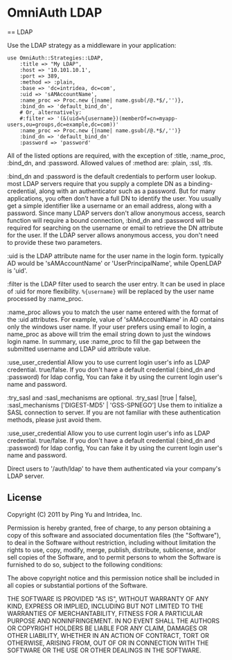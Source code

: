 # OmniAuth LDAP

== LDAP

Use the LDAP strategy as a middleware in your application:

    use OmniAuth::Strategies::LDAP,
        :title => "My LDAP",
        :host => '10.101.10.1',
        :port => 389,
        :method => :plain,
        :base => 'dc=intridea, dc=com',
        :uid => 'sAMAccountName',
        :name_proc => Proc.new {|name| name.gsub(/@.*$/,'')},
        :bind_dn => 'default_bind_dn',
        # Or, alternatively:
        #:filter => '(&(uid=%{username})(memberOf=cn=myapp-users,ou=groups,dc=example,dc=com))'
        :name_proc => Proc.new {|name| name.gsub(/@.*$/,'')}
        :bind_dn => 'default_bind_dn'
        :password => 'password'

All of the listed options are required, with the exception of :title, :name_proc, :bind_dn, and :password.
Allowed values of :method are: :plain, :ssl, :tls.

:bind_dn and :password is the default credentials to perform user lookup.
  most LDAP servers require that you supply a complete DN as a binding-credential, along with an authenticator
  such as a password. But for many applications, you often don’t have a full DN to identify the user.
  You usually get a simple identifier like a username or an email address, along with a password.
  Since many LDAP servers don't allow anonymous access, search function will require a bound connection,
  :bind_dn and :password will be required for searching on the username or email to retrieve the DN attribute
  for the user. If the LDAP server allows anonymous access, you don't need to provide these two parameters.

:uid is the LDAP attribute name for the user name in the login form.
  typically AD would be 'sAMAccountName' or 'UserPrincipalName', while OpenLDAP is 'uid'.

:filter is the LDAP filter used to search the user entry. It can be used in place of :uid for more flexibility.
  `%{username}` will be replaced by the user name processed by :name_proc.

:name_proc allows you to match the user name entered with the format of the :uid attributes.
  For example, value of 'sAMAccountName' in AD contains only the windows user name. If your user prefers using
  email to login, a name_proc as above will trim the email string down to just the windows login name.
  In summary, use :name_proc to fill the gap between the submitted username and LDAP uid attribute value.

:use_user_credential Allow you to use current login user's info as LDAP credential. true/false.
  If you don't have a default credential (:bind_dn and :password) for ldap config,
  You can fake it by using the current login user's name and password.

:try_sasl and :sasl_mechanisms are optional. :try_sasl [true | false], :sasl_mechanisms ['DIGEST-MD5' | 'GSS-SPNEGO']
  Use them to initialize a SASL connection to server. If you are not familiar with these authentication methods,
  please just avoid them.


:use_user_credential Allow you to use current login user's info as LDAP credential. true/false.
  If you don't have a default credential (:bind_dn and :password) for ldap config,
  You can fake it by using the current login user's name and password.

Direct users to '/auth/ldap' to have them authenticated via your company's LDAP server.


## License

Copyright (C) 2011 by Ping Yu and Intridea, Inc.

Permission is hereby granted, free of charge, to any person obtaining a copy
of this software and associated documentation files (the "Software"), to deal
in the Software without restriction, including without limitation the rights
to use, copy, modify, merge, publish, distribute, sublicense, and/or sell
copies of the Software, and to permit persons to whom the Software is
furnished to do so, subject to the following conditions:

The above copyright notice and this permission notice shall be included in
all copies or substantial portions of the Software.

THE SOFTWARE IS PROVIDED "AS IS", WITHOUT WARRANTY OF ANY KIND, EXPRESS OR
IMPLIED, INCLUDING BUT NOT LIMITED TO THE WARRANTIES OF MERCHANTABILITY,
FITNESS FOR A PARTICULAR PURPOSE AND NONINFRINGEMENT. IN NO EVENT SHALL THE
AUTHORS OR COPYRIGHT HOLDERS BE LIABLE FOR ANY CLAIM, DAMAGES OR OTHER
LIABILITY, WHETHER IN AN ACTION OF CONTRACT, TORT OR OTHERWISE, ARISING FROM,
OUT OF OR IN CONNECTION WITH THE SOFTWARE OR THE USE OR OTHER DEALINGS IN
THE SOFTWARE.
